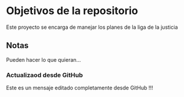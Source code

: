 # Objetivos de la repositorio

Este proyecto se encarga de manejar los planes de la liga de la justicia


## Notas
Pueden hacer lo que quieran...

### Actualizaod desde GitHub
Este es un mensaje editado completamente desde GitHub !!!
